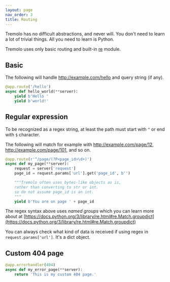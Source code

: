 ```yaml
---
layout: page
nav_order: 3
title: Routing
---
```


Tremolo has no difficult abstractions, and never will. You don't need to learn a lot of trivial things. All you need to learn is Python.

Tremolo uses only basic routing and built-in [re](https://docs.python.org/3/library/re.html) module.

## Basic
The following will handle
http://example.com/hello and query string (if any).

```python
@app.route('/hello')
async def hello_world(**server):
    yield b'Hello '
    yield b'world!'
```

## Regular expression
To be recognized as a regex string, at least the path must start with `^` or end with `$` character.

The following will match for example with http://example.com/page/12, http://example.com/page/101, and so on.

```python
@app.route(r'^/page/(?P<page_id>\d+)')
async def my_page(**server):
    request = server['request']
    page_id = request.params['url'].get('page_id', b'')

    """Tremolo often uses bytes-like objects as is,
    rather than converting to str or int.
    so do not assume page_id is an int.
    """
    yield b'You are on page ' + page_id
```

The regex syntax above uses *named groups* which you can learn more about at [https://docs.python.org/3/library/re.html#re.Match.groupdict](https://docs.python.org/3/library/re.html#re.Match.groupdict)

You can always check what kind of data is received if using regex in `request.params['url']`. It's a dict object.

## Custom 404 page
```python
@app.errorhandler(404)
async def my_error_page(**server):
    return 'This is my custom 404 page.'
```
 
